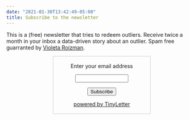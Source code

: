 ```yaml
---
date: "2021-01-30T13:42:49-05:00"
title: Subscribe to the newsletter
---
```


This is a (free) newsletter that tries to redeem outliers. Receive twice a month in your inbox a data-driven story about an outlier. Spam free guarranted by [Violeta Roizman](https://twitter.com/violetrzn).


<form style="border:1px solid #ccc;padding:3px;text-align:center;margin: 0 auto;
width:250px;" action="https://tinyletter.com/outlier-redemption" method="post" target="popupwindow" onsubmit="window.open('https://tinyletter.com/outlier-redemption', 'popupwindow', 'scrollbars=yes,width=800,height=600');return true"><p><label for="tlemail">Enter your email address</label></p><p><input type="text" style="width:140px" name="email" id="tlemail" /></p><input type="hidden" value="1" name="embed"/><input type="submit" value="Subscribe" /><p><a href="https://tinyletter.com" target="_blank">powered by TinyLetter</a></p></form>
        

